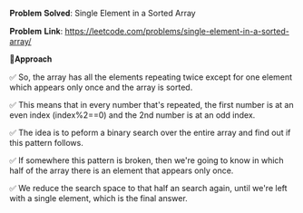 𝐏𝐫𝐨𝐛𝐥𝐞𝐦 𝐒𝐨𝐥𝐯𝐞𝐝: Single Element in a Sorted Array

𝐏𝐫𝐨𝐛𝐥𝐞𝐦 𝐋𝐢𝐧𝐤: https://leetcode.com/problems/single-element-in-a-sorted-array/



📌𝐀𝐩𝐩𝐫𝐨𝐚𝐜𝐡

✅ So, the array has all the elements repeating twice except for one element which appears only once and the array is sorted.

✅ This means that in every number that's repeated, the first number is at an even index (index%2==0) and the 2nd number is at an odd index.

✅ The idea is to peform a binary search over the entire array and find out if this pattern follows. 

✅ If somewhere this pattern is broken, then we're going to know in which half of the array there is an element that appears only once.

✅ We reduce the search space to that half an search again, until we're left with a single element, which is the final answer.
